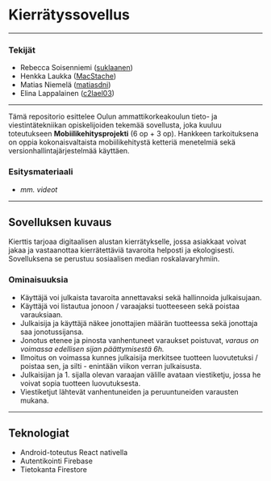 # Kierrätyssovellus 

---------------------------------

### Tekijät

- Rebecca Soisenniemi ([suklaanen](https://github.com/suklaanen))
- Henkka Laukka ([MacStache](https://github.com/MacStache))
- Matias Niemelä ([matiasdni](https://github.com/matiasdni))
- Elina Lappalainen ([c2lael03](https://github.com/c2lael03))

---------------------------------

Tämä repositorio esittelee Oulun ammattikorkeakoulun tieto- ja viestintätekniikan opiskelijoiden tekemää sovellusta, joka kuuluu toteutukseen **Mobiilikehitysprojekti** (6 op + 3 op). 
Hankkeen tarkoituksena on oppia kokonaisvaltaista mobiilikehitystä ketteriä menetelmiä sekä versionhallintajärjestelmää käyttäen. 

### Esitysmateriaali

- _mm. videot_
  
---------------------------------

## Sovelluksen kuvaus

Kierttis tarjoaa digitaalisen alustan kierrätykselle, jossa asiakkaat voivat jakaa ja vastaanottaa kierrätettäviä tavaroita helposti ja ekologisesti. 
Sovelluksena se perustuu sosiaalisen median roskalavaryhmiin. 

### Ominaisuuksia
- Käyttäjä voi julkaista tavaroita annettavaksi sekä hallinnoida julkaisujaan.
- Käyttäjä voi listautua jonoon / varaajaksi tuotteeseen sekä poistaa varauksiaan.
- Julkaisija ja käyttäjä näkee jonottajien määrän tuotteessa sekä jonottaja saa jonotussijansa.
- Jonotus etenee ja pinosta vanhentuneet varaukset poistuvat, _varaus on voimassa edellisen sijan päättymisestä 6h._
- Ilmoitus on voimassa kunnes julkaisija merkitsee tuotteen luovutetuksi / poistaa sen, ja silti - enintään viikon verran julkaisusta.
- Julkaisijan ja 1. sijalla olevan varaajan välille avataan viestiketju, jossa he voivat sopia tuotteen luovutuksesta.
- Viestiketjut lähtevät vanhentuneiden ja peruuntuneiden varausten mukana.

---------------------------------

## Teknologiat

- Android-toteutus React nativella 
- Autentikointi Firebase
- Tietokanta Firestore
